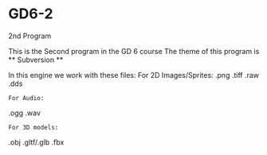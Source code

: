 # GD6-2
2nd Program

This is the Second program in the GD 6 course
The theme of this program is ** Subversion **

In this engine we work with these files:
	For 2D Images/Sprites:
.png	.tiff	.raw	.dds

	For Audio:
.ogg	.wav

	For 3D models:
.obj	.gltf/.glb	.fbx

